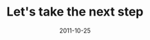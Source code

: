 ---
layout: base.njk
title : 'Let&#39;s take the next step' 
view_title : 'Let&#39;s take the next step' 
year : '2011' 
date : '2011-10-25' 
img_file : '/drawing/letstakethenextstep.png' 
html_file : 'letstakethenextstep' 
next_html : 'sohereweare.html' 
year_order : '45' 
permalink : "title/{{html_file}}.html"
---